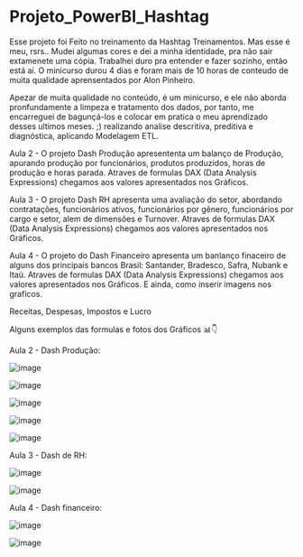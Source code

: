 # Projeto_PowerBI_Hashtag 

Esse projeto foi Feito no treinamento da Hashtag Treinamentos. Mas esse é meu, rsrs.. Mudei algumas cores e dei a minha identidade, pra não sair extamenete uma cópia. 
Trabalhei duro pra entender e fazer sozinho, então está aí.
O minicurso durou 4 dias e foram mais de 10 horas de conteudo de muita qualidade aprensentados por Alon Pinheiro.

Apezar de muita qualidade no conteúdo, é um minicurso, e ele não aborda pronfundamente a limpeza e tratamento dos dados, por tanto, me encarreguei de bagunçá-los e colocar em pratica o meu aprendizado desses ultimos meses. ;)
realizando analise descritiva, preditiva e diagnóstica, aplicando Modelagem ETL.

Aula 2 - O projeto Dash Produção apresententa um balanço de Produção, apurando produção por funcionários, produtos produzidos, horas de produção e horas parada.
Atraves de formulas DAX (Data Analysis Expressions) chegamos aos valores apresentados nos Gráficos.

Aula 3 - O projeto Dash RH apresenta uma avaliação do setor, abordando contratações, funcionários ativos, funcionários por gênero, funcionários por cargo e setor, alem de dimensões e Turnover.
Atraves de formulas DAX (Data Analysis Expressions) chegamos aos valores apresentados nos Gráficos.

Aula 4 - O projeto do Dash Financeiro apresenta um banlanço finaceiro de alguns dos principais bancos Brasil: Santander, Bradesco, Safra, Nubank e Itaú.
Atraves de formulas DAX (Data Analysis Expressions) chegamos aos valores apresentados nos Gráficos. E ainda, como inserir imagens nos graficos. 

Receitas, Despesas, Impostos e Lucro

Alguns exemplos das formulas e fotos dos Gráficos 📊👇 

Aula 2 - Dash Produção:

![image](https://github.com/guilhermmb7/Projeto_PowerBI_Hashtag/assets/108238170/75e3b6bb-ce5c-44a5-ae8c-9d0ec2c07c8a)



![image](https://github.com/guilhermmb7/Projeto_PowerBI_Hashtag/assets/108238170/0949a8d9-764d-406a-a7ef-8c25109a022d)

![image](https://github.com/guilhermmb7/Projeto_PowerBI_Hashtag/assets/108238170/3aa8abf0-cc29-45bc-919d-c1be274ed08b)

![image](https://github.com/guilhermmb7/Projeto_PowerBI_Hashtag/assets/108238170/39a8041e-9616-40c7-817f-b122b3bd35d7)

![image](https://github.com/guilhermmb7/Projeto_PowerBI_Hashtag/assets/108238170/0f3ac6e3-29eb-4fee-9a70-1ff85ae14e3e)




Aula 3 - Dash de RH:

![image](https://github.com/guilhermmb7/Projeto_PowerBI_Hashtag/assets/108238170/809ec796-e62b-4e75-b664-9fdb7d2764ba)

![image](https://github.com/guilhermmb7/Projeto_PowerBI_Hashtag/assets/108238170/77a4130a-e368-4c04-91ab-3df7e0422a8d)






Aula 4 - Dash financeiro:

![image](https://github.com/guilhermmb7/Projeto_PowerBI_Hashtag/assets/108238170/4e8f86d6-06de-4679-a0e5-9066542b545b) 


![image](https://github.com/guilhermmb7/Projeto_PowerBI_Hashtag/assets/108238170/e294b9e8-9114-4c1c-8c9e-cfc83d6cd869)

